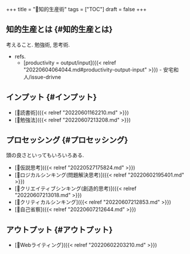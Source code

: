 +++
title = "📁知的生産術"
tags = ["TOC"]
draft = false
+++

## 知的生産とは {#知的生産とは}

考えること. 勉強術, 思考術.

-   refs.
    -   [productivity = output/input]({{< relref "20220604064044.md#productivity-output-input" >}}) - 安宅和人/issue-drivne


## インプット {#インプット}

-   [📝読書術]({{< relref "20220601162210.md" >}})
-   [📝勉強法]({{< relref "20220607213208.md" >}})


## プロセッシング {#プロセッシング}

頭の良さといってもいろいろある.

-   [📝仮説思考]({{< relref "20220527175824.md" >}})
-   [📝ロジカルシンキング(問題解決思考)]({{< relref "20220602195401.md" >}})
-   [📝クリエイティブシンキング(創造的思考)]({{< relref "20220607213018.md" >}})
-   [📝クリティカルシンキング]({{< relref "20220607212853.md" >}})
-   [📝自己省察]({{< relref "20220607212644.md" >}})


## アウトプット {#アウトプット}

-   [📝Webライティング]({{< relref "20220602203210.md" >}})
